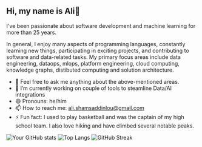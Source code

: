 ## Hi, my name is Ali👋

I've been passionate about software development and machine learning for more than 25 years.

In general, I enjoy many aspects of programming languages, constantly learning new things, participating in exciting projects, and contributing to software and data-related tasks. My primary focus areas include data engineering, dataops, mlops, platform engineering, cloud computing, knowledge graphs, distibuted computing and solution architecture.

- 💬 Feel free to ask me anything about the above-mentioned areas.
- 🔭 I’m currently working on couple of tools to steamline Data/AI integrations
- 😄 Pronouns: he/him
- 📫 How to reach me: ali.shamsaddinlou@gmail.com
- ⚡ Fun fact: I used to play basketball and was the captain of my high school team. I also love hiking and have climbed several notable peaks.
  
![Your GitHub stats](https://github-readme-stats.vercel.app/api?username=alishams8&show_icons=true&theme=radical)
![Top Langs](https://github-readme-stats.vercel.app/api/top-langs/?username=johnDoe&layout=compact&theme=radical)
![GitHub Streak](https://github-readme-streak-stats.herokuapp.com/?user=alishams8&theme=radical)
